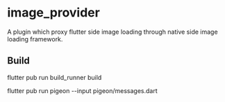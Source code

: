 # image_provider

A plugin which proxy flutter side image loading through native side image loading framework.

## Build
flutter pub run build_runner build

flutter pub run pigeon --input pigeon/messages.dart

